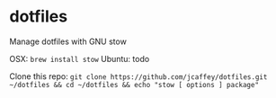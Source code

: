 # dotfiles
Manage dotfiles with GNU stow

OSX: `brew install stow`
Ubuntu: todo

Clone this repo: 
`
git clone https://github.com/jcaffey/dotfiles.git ~/dotfiles && cd ~/dotfiles && echo "stow [ options ] package"
`
